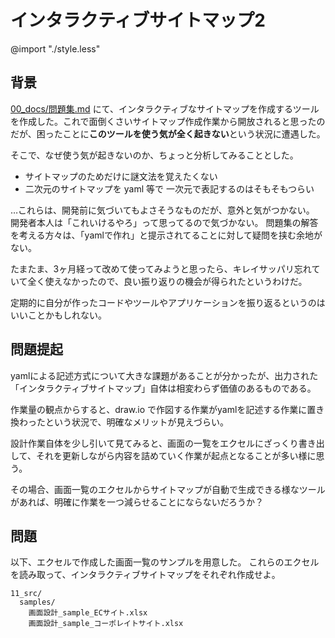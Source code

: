 # インタラクティブサイトマップ2

@import "./style.less"

## 背景

[00_docs/問題集.md](../00_docs/問題集.md) にて、インタラクティブなサイトマップを作成するツールを作成した。これで面倒くさいサイトマップ作成作業から開放されると思ったのだが、困ったことに**このツールを使う気が全く起きない**という状況に遭遇した。

そこで、なぜ使う気が起きないのか、ちょっと分析してみることとした。

- サイトマップのためだけに謎文法を覚えたくない
- 二次元のサイトマップを yaml 等で 一次元で表記するのはそもそもつらい

…これらは、開発前に気づいてもよさそうなものだが、意外と気がつかない。
開発者本人は「これいけるやろ」って思ってるので気づかない。
問題集の解答を考える方々は、「yamlで作れ」と提示されてることに対して疑問を挟む余地がない。

たまたま、3ヶ月経って改めて使ってみようと思ったら、キレイサッパリ忘れていて全く使えなかったので、良い振り返りの機会が得られたというわけだ。

定期的に自分が作ったコードやツールやアプリケーションを振り返るというのはいいことかもしれない。

## 問題提起

yamlによる記述方式について大きな課題があることが分かったが、出力された「インタラクティブサイトマップ」自体は相変わらず価値のあるものである。

作業量の観点からすると、draw.io で作図する作業がyamlを記述する作業に置き換わったという状況で、明確なメリットが見えづらい。

設計作業自体を少し引いて見てみると、画面の一覧をエクセルにざっくり書き出して、それを更新しながら内容を詰めていく作業が起点となることが多い様に思う。

その場合、画面一覧のエクセルからサイトマップが自動で生成できる様なツールがあれば、明確に作業を一つ減らせることにならないだろうか？

## 問題

以下、エクセルで作成した画面一覧のサンプルを用意した。
これらのエクセルを読み取って、インタラクティブサイトマップをそれぞれ作成せよ。

```dir
11_src/
  samples/
    画面設計_sample_ECサイト.xlsx
    画面設計_sample_コーポレイトサイト.xlsx
```
